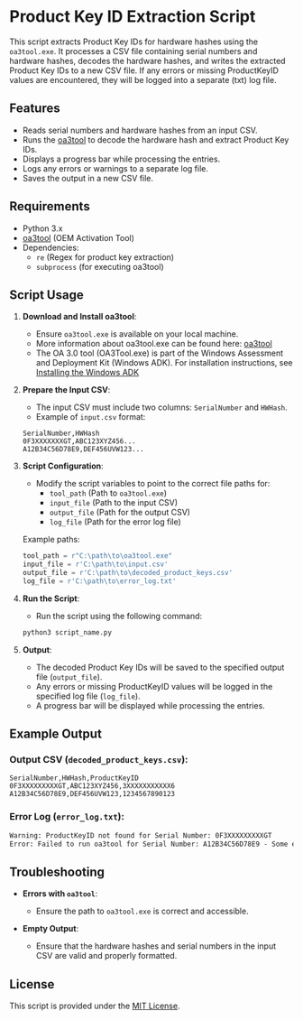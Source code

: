 
# Product Key ID Extraction Script

This script extracts Product Key IDs for hardware hashes using the `oa3tool.exe`. It processes a CSV file containing serial numbers and hardware hashes, decodes the hardware hashes, and writes the extracted Product Key IDs to a new CSV file. If any errors or missing ProductKeyID values are encountered, they will be logged into a separate (txt) log file.

## Features
- Reads serial numbers and hardware hashes from an input CSV.
- Runs the [oa3tool](https://learn.microsoft.com/en-us/windows-hardware/manufacture/desktop/oa3-command-line-config-file-syntax?view=windows-11) to decode the hardware hash and extract Product Key IDs.
- Displays a progress bar while processing the entries.
- Logs any errors or warnings to a separate log file.
- Saves the output in a new CSV file.

## Requirements
- Python 3.x
- [oa3tool](https://learn.microsoft.com/en-us/windows-hardware/manufacture/desktop/oa3-command-line-config-file-syntax?view=windows-11) (OEM Activation Tool)
- Dependencies:
  - `re` (Regex for product key extraction)
  - `subprocess` (for executing oa3tool)

## Script Usage

1. **Download and Install oa3tool**: 
   - Ensure `oa3tool.exe` is available on your local machine.
   - More information about oa3tool.exe can be found here: [oa3tool](https://learn.microsoft.com/en-us/windows-hardware/manufacture/desktop/oa3-command-line-config-file-syntax?view=windows-11)
   - The OA 3.0 tool (OA3Tool.exe) is part of the Windows Assessment and Deployment Kit (Windows ADK). For installation instructions, see [Installing the Windows ADK](https://learn.microsoft.com/en-us/previous-versions/windows/hh825494(v=win.10))

2. **Prepare the Input CSV**:
   - The input CSV must include two columns: `SerialNumber` and `HWHash`. 
   - Example of `input.csv` format:
   ```csv
   SerialNumber,HWHash
   0F3XXXXXXXGT,ABC123XYZ456...
   A12B34C56D78E9,DEF456UVW123...
   ```

3. **Script Configuration**:
   - Modify the script variables to point to the correct file paths for:
     - `tool_path` (Path to `oa3tool.exe`)
     - `input_file` (Path to the input CSV)
     - `output_file` (Path for the output CSV)
     - `log_file` (Path for the error log file)
   
   Example paths:
   ```python
   tool_path = r"C:\path\to\oa3tool.exe"
   input_file = r'C:\path\to\input.csv'
   output_file = r'C:\path\to\decoded_product_keys.csv'
   log_file = r'C:\path\to\error_log.txt'
   ```

4. **Run the Script**:
   - Run the script using the following command:

   ```bash
   python3 script_name.py
   ```

5. **Output**:
   - The decoded Product Key IDs will be saved to the specified output file (`output_file`).
   - Any errors or missing ProductKeyID values will be logged in the specified log file (`log_file`).
   - A progress bar will be displayed while processing the entries.

## Example Output

### Output CSV (`decoded_product_keys.csv`):

```csv
SerialNumber,HWHash,ProductKeyID
0F3XXXXXXXXXGT,ABC123XYZ456,3XXXXXXXXXXX6
A12B34C56D78E9,DEF456UVW123,1234567890123
```

### Error Log (`error_log.txt`):

```txt
Warning: ProductKeyID not found for Serial Number: 0F3XXXXXXXXXGT
Error: Failed to run oa3tool for Serial Number: A12B34C56D78E9 - Some error message here...
```

## Troubleshooting

- **Errors with `oa3tool`**:
  - Ensure the path to `oa3tool.exe` is correct and accessible.

- **Empty Output**:
  - Ensure that the hardware hashes and serial numbers in the input CSV are valid and properly formatted.

## License

This script is provided under the [MIT License](LICENSE).
```